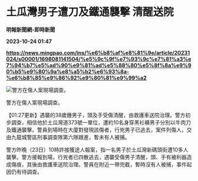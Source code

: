 # 土瓜灣男子遭刀及鐵通襲擊 清醒送院
**明報新聞網-即時新聞**

**2023-10-24 01:47**

**https://news.mingpao.com/ins/%e6%b8%af%e8%81%9e/article/20231024/s00001/1698081141504/%e5%9c%9f%e7%93%9c%e7%81%a3%e7%94%b7%e5%ad%90%e9%81%ad%e5%88%80%e5%8f%8a%e9%90%b5%e9%80%9a%e8%a5%b2%e6%93%8a-%e6%b8%85%e9%86%92%e9%80%81%e9%99%a2**

![警方在傷人案現場調查。](https://fs.mingpao.com/ins/20231024/s00001/a736b5f7cf70e10ddc35b215c90e1670.jpg)

警方在傷人案現場調查。

【01:27更新】遇襲的38歲鍾男子，頭及手受傷清醒，由救護車送院治理。警方初步調查，相信他於土瓜灣道373號一單位，遭約10名身穿黑衫褲男子分別以牛肉刀及鐵通襲擊。警員到場時在大廈對發現該傷者，行兇男子已逃去，案件列傷人，交由九龍城警區刑事調查隊第六隊跟進，暫未有人被捕。

警方昨晚（23日）10時許接獲途人報案，指一名男子於土瓜灣新碼頭街遭10多人襲擊。警方接報到場，行兇者已四散逃去，遇襲受傷男子清醒，頭、手有被利器造成傷痕，其後由救護車送院治理。警員在附近一帶兜截，暫時沒有人被捕，事件起因仍有待調查。